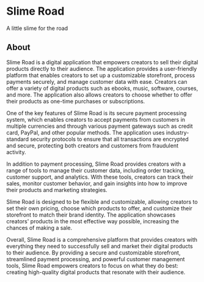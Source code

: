 # Slime Road
 A little slime for the road
 
## About

Slime Road is a digital application that empowers creators to sell their digital products directly to their audience. The application provides a user-friendly platform that enables creators to set up a customizable storefront, process payments securely, and manage customer data with ease. Creators can offer a variety of digital products such as ebooks, music, software, courses, and more. The application also allows creators to choose whether to offer their products as one-time purchases or subscriptions.

One of the key features of Slime Road is its secure payment processing system, which enables creators to accept payments from customers in multiple currencies and through various payment gateways such as credit card, PayPal, and other popular methods. The application uses industry-standard security protocols to ensure that all transactions are encrypted and secure, protecting both creators and customers from fraudulent activity.

In addition to payment processing, Slime Road provides creators with a range of tools to manage their customer data, including order tracking, customer support, and analytics. With these tools, creators can track their sales, monitor customer behavior, and gain insights into how to improve their products and marketing strategies.

Slime Road is designed to be flexible and customizable, allowing creators to set their own pricing, choose which products to offer, and customize their storefront to match their brand identity. The application showcases creators' products in the most effective way possible, increasing the chances of making a sale.

Overall, Slime Road is a comprehensive platform that provides creators with everything they need to successfully sell and market their digital products to their audience. By providing a secure and customizable storefront, streamlined payment processing, and powerful customer management tools, Slime Road empowers creators to focus on what they do best: creating high-quality digital products that resonate with their audience.
